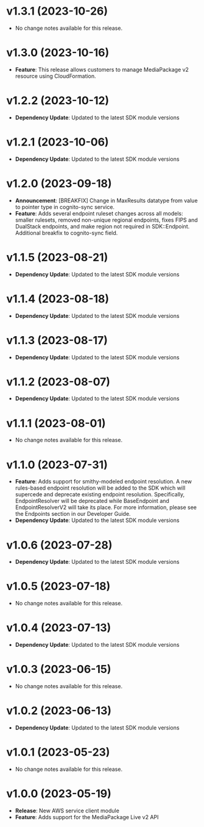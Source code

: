 # v1.3.1 (2023-10-26)

* No change notes available for this release.

# v1.3.0 (2023-10-16)

* **Feature**: This release allows customers to manage MediaPackage v2 resource using CloudFormation.

# v1.2.2 (2023-10-12)

* **Dependency Update**: Updated to the latest SDK module versions

# v1.2.1 (2023-10-06)

* **Dependency Update**: Updated to the latest SDK module versions

# v1.2.0 (2023-09-18)

* **Announcement**: [BREAKFIX] Change in MaxResults datatype from value to pointer type in cognito-sync service.
* **Feature**: Adds several endpoint ruleset changes across all models: smaller rulesets, removed non-unique regional endpoints, fixes FIPS and DualStack endpoints, and make region not required in SDK::Endpoint. Additional breakfix to cognito-sync field.

# v1.1.5 (2023-08-21)

* **Dependency Update**: Updated to the latest SDK module versions

# v1.1.4 (2023-08-18)

* **Dependency Update**: Updated to the latest SDK module versions

# v1.1.3 (2023-08-17)

* **Dependency Update**: Updated to the latest SDK module versions

# v1.1.2 (2023-08-07)

* **Dependency Update**: Updated to the latest SDK module versions

# v1.1.1 (2023-08-01)

* No change notes available for this release.

# v1.1.0 (2023-07-31)

* **Feature**: Adds support for smithy-modeled endpoint resolution. A new rules-based endpoint resolution will be added to the SDK which will supercede and deprecate existing endpoint resolution. Specifically, EndpointResolver will be deprecated while BaseEndpoint and EndpointResolverV2 will take its place. For more information, please see the Endpoints section in our Developer Guide.
* **Dependency Update**: Updated to the latest SDK module versions

# v1.0.6 (2023-07-28)

* **Dependency Update**: Updated to the latest SDK module versions

# v1.0.5 (2023-07-18)

* No change notes available for this release.

# v1.0.4 (2023-07-13)

* **Dependency Update**: Updated to the latest SDK module versions

# v1.0.3 (2023-06-15)

* No change notes available for this release.

# v1.0.2 (2023-06-13)

* **Dependency Update**: Updated to the latest SDK module versions

# v1.0.1 (2023-05-23)

* No change notes available for this release.

# v1.0.0 (2023-05-19)

* **Release**: New AWS service client module
* **Feature**: Adds support for the MediaPackage Live v2 API

